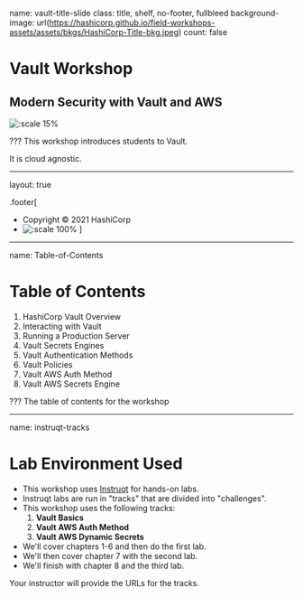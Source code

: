 name: vault-title-slide
class: title, shelf, no-footer, fullbleed
background-image: url(https://hashicorp.github.io/field-workshops-assets/assets/bkgs/HashiCorp-Title-bkg.jpeg)
count: false

# Vault Workshop
## Modern Security with Vault and AWS

![:scale 15%](https://hashicorp.github.io/field-workshops-assets/assets/logos/logo_vault.png)

???
This workshop introduces students to Vault.

It is cloud agnostic.

---
layout: true

.footer[
- Copyright © 2021 HashiCorp
- ![:scale 100%](https://hashicorp.github.io/field-workshops-assets/assets/logos/HashiCorp_Icon_Black.svg)
]

---
name: Table-of-Contents
# Table of Contents

1. HashiCorp Vault Overview
1. Interacting with Vault
1. Running a Production Server
1. Vault Secrets Engines
1. Vault Authentication Methods
1. Vault Policies
1. Vault AWS Auth Method
1. Vault AWS Secrets Engine

???
The table of contents for the workshop

---
name: instruqt-tracks
# Lab Environment Used
* This workshop uses [Instruqt](https://instruqt.com) for hands-on labs.
* Instruqt labs are run in "tracks" that are divided into "challenges".
* This workshop uses the following tracks:
    1. **Vault Basics**
    1. **Vault AWS Auth Method**
    1. **Vault AWS Dynamic Secrets**
* We'll cover chapters 1-6 and then do the first lab.
* We'll then cover chapter 7 with the second lab.
* We'll finish with chapter 8 and the third lab.

Your instructor will provide the URLs for the tracks.
